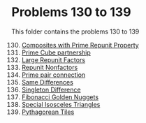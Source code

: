 # Problems 130 to 139

This folder contains the problems 130 to 139

130. [Composites with Prime Repunit Property]()
131. [Prime Cube partnership]()
132. [Large Repunit Factors]()
133. [Repunit Nonfactors]()
134. [Prime pair connection]()
135. [Same Differences]()
136. [Singleton Difference]()
137. [Fibonacci Golden Nuggets]()
138. [Special Isosceles Triangles]()
139. [Pythagorean Tiles]()
